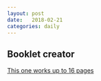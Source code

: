 ```yaml
---
layout: post
date:   2018-02-21
categories: daily
---
```


## Booklet creator

[This one works up to 16 pages](https://www.macupdate.com/app/mac/36375/bookletcreator/download)
